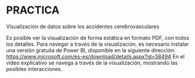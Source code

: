 # PRACTICA
Visualización de datos sobre los accidentes cerebrovasculares

Es posible ver la visualización de forma estática en formato PDF, con todos los detalles.
Para navegar a través de la visualización, es necesario instalar una versión gratuita de Power BI, disponible en la siguiente dirección:
https://www.microsoft.com/es-es/download/details.aspx?id=58494
En el vídeo explicativo se navega a través de la visualización, mostrando las posibles interacciones.
